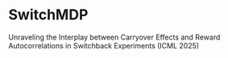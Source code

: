 # SwitchMDP
Unraveling the Interplay between Carryover Effects and Reward Autocorrelations in Switchback Experiments (ICML 2025)
